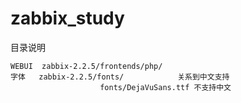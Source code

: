 zabbix_study
===========

目录说明

```
WEBUI  zabbix-2.2.5/frontends/php/
字体   zabbix-2.2.5/fonts/            关系到中文支持
                    fonts/DejaVuSans.ttf 不支持中文
```
